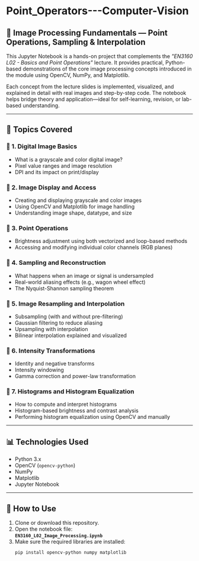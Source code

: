 # Point_Operators---Computer-Vision
## 📁 Image Processing Fundamentals — Point Operations, Sampling & Interpolation

This Jupyter Notebook is a hands-on project that complements the _"EN3160 L02 - Basics and Point Operations"_ lecture. It provides practical, Python-based demonstrations of the core image processing concepts introduced in the module using OpenCV, NumPy, and Matplotlib.

Each concept from the lecture slides is implemented, visualized, and explained in detail with real images and step-by-step code. The notebook helps bridge theory and application—ideal for self-learning, revision, or lab-based understanding.

---

## 🎯 Topics Covered

### 🔹 1. Digital Image Basics
- What is a grayscale and color digital image?
- Pixel value ranges and image resolution
- DPI and its impact on print/display

### 🔹 2. Image Display and Access
- Creating and displaying grayscale and color images
- Using OpenCV and Matplotlib for image handling
- Understanding image shape, datatype, and size

### 🔹 3. Point Operations
- Brightness adjustment using both vectorized and loop-based methods
- Accessing and modifying individual color channels (RGB planes)

### 🔹 4. Sampling and Reconstruction
- What happens when an image or signal is undersampled
- Real-world aliasing effects (e.g., wagon wheel effect)
- The Nyquist-Shannon sampling theorem

### 🔹 5. Image Resampling and Interpolation
- Subsampling (with and without pre-filtering)
- Gaussian filtering to reduce aliasing
- Upsampling with interpolation
- Bilinear interpolation explained and visualized

### 🔹 6. Intensity Transformations
- Identity and negative transforms
- Intensity windowing
- Gamma correction and power-law transformation

### 🔹 7. Histograms and Histogram Equalization
- How to compute and interpret histograms
- Histogram-based brightness and contrast analysis
- Performing histogram equalization using OpenCV and manually

---

## 📊 Technologies Used

- Python 3.x  
- OpenCV (`opencv-python`)  
- NumPy  
- Matplotlib  
- Jupyter Notebook

---

## 📁 How to Use

1. Clone or download this repository.
2. Open the notebook file:  
   **`EN3160_L02_Image_Processing.ipynb`**
3. Make sure the required libraries are installed:
   ```bash
   pip install opencv-python numpy matplotlib
